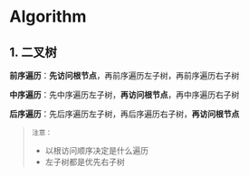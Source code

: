 # Algorithm





## 1. 二叉树

**前序遍历**：**先访问根节点**，再前序遍历左子树，再前序遍历右子树 

**中序遍历**：先中序遍历左子树，**再访问根节点**，再中序遍历右子树 

**后序遍历**：先后序遍历左子树，再后序遍历右子树，**再访问根节点**

> `注意：` 
>
> - 以根访问顺序决定是什么遍历
> - 左子树都是优先右子树

